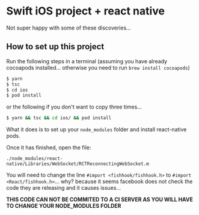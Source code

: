 # Swift iOS project + react native

Not super happy with some of these discoveries...

## How to set up this project

Run the following steps in a terminal (assuming you have already cocoapods installed... otherwise you need to run `brew install cocoapods`)

```sh
$ yarn
$ tsc
$ cd ios
$ pod install
```

or the following if you don't want to copy three times...

```sh
$ yarn && tsc && cd ios/ && pod install
```

What it does is to set up your `node_modules` folder and install react-native pods.

Once it has finished, open the file:

```
./node_modules/react-native/Libraries/WebSocket/RCTReconnectingWebSocket.m
```

You will need to change the line `#import <fishhook/fishhook.h>` to `#import <React/fishhook.h>`... why? because it seems facebook does not check the code they are releasing and it causes issues...

__THIS CODE CAN NOT BE COMMITED TO A CI SERVER AS YOU WILL HAVE TO CHANGE YOUR NODE_MODULES FOLDER__
